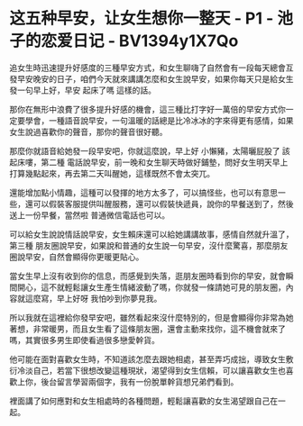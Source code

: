 # 这五种早安，让女生想你一整天 - P1 - 池子的恋爱日记 - BV1394y1X7Qo

追女生時迅速提升好感度的三種早安方式，和女生聊嗨了自然會有一段每天總會互發早安晚安的日子，咱們今天就來講講怎麼和女生說早安，如果你每天只是給女生發一句早上好，早安 起床了嗎 這樣的話。

那你在無形中浪費了很多提升好感的機會，這三種比打字好一萬倍的早安方式你一定要學會，一種語音說早安，一句溫暖的話總是比冷冰冰的字來得更有感情，如果女生說過喜歡你的聲音，那你的聲音很好聽。

那麼你就語音給她發一段早安吧，你就這麼說，早上好 小懶豬，太陽曬屁股了 該起床嘍，第二種 電話說早安，前一晚和女生聊天時做好鋪墊，問好女生明天早上打算幾點起來，再去第二天叫醒她，這樣既然不會太突兀。

還能增加點小情趣，這種可以發揮的地方太多了，可以搞怪些，也可以有意思一些，還可以假裝客服提供叫醒服務，還可以假裝快遞員，說你的早餐送到了，然後送上一份早餐，當然啦 普通微信電話也可以。

可以給女生說說情話說早安，女生賴床還可以給她講講故事，感情自然就升溫了，第三種 朋友圈說早安，如果說和普通的女生說一句早安，沒什麼驚喜，那麼朋友圈說早安，自然會顯得你更暖更貼心。

當女生早上沒有收到你的信息，而感覺到失落，逛朋友圈時看到你的早安，就會瞬間開心，這不就輕鬆讓女生產生情緒波動了嗎，你就發一條請她可見的朋友圈，內容就這麼寫，早上好呀 我怕吵到你夢見我。

所以我就在這裡給你發早安吧，雖然看起來沒什麼特別的，但是會顯得你非常為她著想，非常暖男，而且女生看了這條朋友圈，還會主動來找你，這不機會就來了嗎，其實很多男生即使看過很多戀愛幹貨。

他可能在面對喜歡女生時，不知道該怎麼去跟她相處，甚至弄巧成拙，導致女生敷衍冷淡自己，若當下很想改變這種現狀，渴望得到女生信賴，可以讓喜歡女生也喜歡上你，後台留言學習兩個字，我有一份脫單幹貨想兄弟們看到。

裡面講了如何應對和女生相處時的各種問題，輕鬆讓喜歡的女生渴望跟自己在一起。